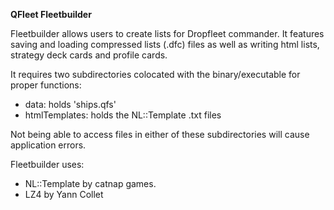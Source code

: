 **QFleet Fleetbuilder**

Fleetbuilder allows users to create lists for Dropfleet commander. It features saving and loading compressed lists (.dfc) files as well as writing html lists, strategy  deck cards and profile cards.

It requires two subdirectories colocated with the binary/executable for proper functions:
* data: holds 'ships.qfs'
* htmlTemplates: holds the NL::Template .txt files

Not being able to access files in either of these subdirectories will cause application errors.

Fleetbuilder uses:  
* NL::Template by catnap games.
* LZ4 by Yann Collet

